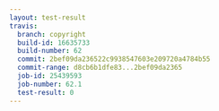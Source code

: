 ```yaml
---
layout: test-result
travis:
  branch: copyright
  build-id: 16635733
  build-number: 62
  commit: 2bef09da236522c9938547603e209720a4784b55
  commit-range: d8cb6b1dfe83...2bef09da2365
  job-id: 25439593
  job-number: 62.1
  test-result: 0
---
```

